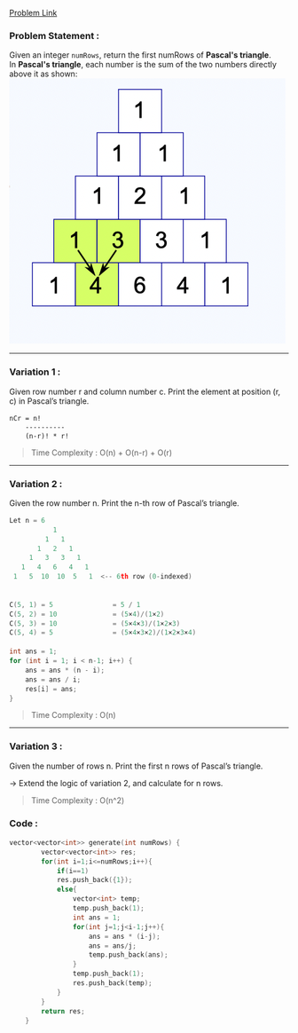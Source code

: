 
[Problem Link](https://leetcode.com/problems/pascals-triangle/description/)

### Problem Statement : 
Given an integer `numRows`, return the first numRows of **Pascal's triangle**.
<br/>
In **Pascal's triangle**, each number is the sum of the two numbers directly above it as shown:
![img](../Images/img2.png)

---
### Variation 1 :
Given row number r and column number c. Print the element at position (r, c) in Pascal’s triangle.

```
nCr = n!
	----------
	(n-r)! * r!
```

> Time Complexity : O(n) + O(n-r) + O(r)

---

### Variation 2 :
Given the row number n. Print the n-th row of Pascal’s triangle.


``` cpp
Let n = 6
           1
         1   1
       1   2   1
     1   3   3   1
   1   4   6   4   1
 1   5  10  10  5   1  <-- 6th row (0-indexed)


C(5, 1) = 5               = 5 / 1
C(5, 2) = 10              = (5×4)/(1×2)
C(5, 3) = 10              = (5×4×3)/(1×2×3)
C(5, 4) = 5               = (5×4×3×2)/(1×2×3×4)

int ans = 1;
for (int i = 1; i < n-1; i++) {
    ans = ans * (n - i);
    ans = ans / i;
    res[i] = ans;
}


```

> Time Complexity : O(n)

---
### Variation 3 : 

Given the number of rows n. Print the first n rows of Pascal’s triangle.

-> Extend the logic of variation 2, and calculate for n rows.

> Time Complexity : O(n^2)


### Code :
```cpp
vector<vector<int>> generate(int numRows) {
        vector<vector<int>> res;
        for(int i=1;i<=numRows;i++){
            if(i==1)
            res.push_back({1});
            else{
                vector<int> temp;
                temp.push_back(1);
                int ans = 1;
                for(int j=1;j<i-1;j++){
                    ans = ans * (i-j);
                    ans = ans/j;
                    temp.push_back(ans);
                }
                temp.push_back(1);
                res.push_back(temp);
            }
        }
        return res;
    }
```